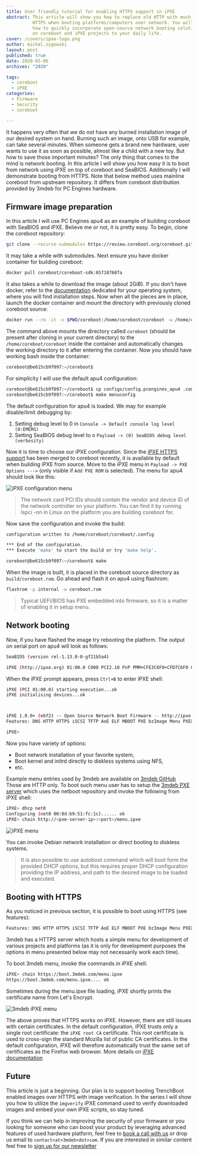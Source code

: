 ```yaml
---
title: User friendly tutorial for enabling HTTPS support in iPXE
abstract: This article will show you how to replace old HTTP with much safer
          HTTPS when booting platforms/computers over network. You will read
          how to quickly incorporate open-source network booting solution based
          on coreboot and iPXE projects to your daily life.
cover: /covers/ipxe-logo.png
author: michal.zygowski
layout: post
published: true
date: 2020-05-06
archives: "2020"

tags:
  - coreboot
  - iPXE
categories:
  - Firmware
  - Security
  - coreboot

---
```


It happens very often that we do not have any burned installation image of our
desired system on hand. Burning such an image, onto USB for example, can take
several minutes. When someone gets a brand new hardware, user wants to use it as
soon as possible, almost like a child with a new toy. But how to save those
important minutes? The only thing that comes to the mind is network booting. In
this article I will show you how easy it is to boot from network using iPXE on
top of coreboot and SeaBIOS. Additionally I will demonstrate booting from HTTPS.
Note that below method uses mainline coreboot from upstream repository. It
differs from coreboot distribution provided by 3mdeb for PC Engines hardware.

## Firmware image preparation

In this article I will use PC Engines apu4 as an example of building coreboot
with SeaBIOS and iPXE. Believe me or not, it is pretty easy. To begin, clone the
coreboot repository:

```bash
git clone --recurse-submodules https://review.coreboot.org/coreboot.git
```

It may take a while with submodules. Next ensure you have docker container for
building coreboot:

```bash
docker pull coreboot/coreboot-sdk:65718760fa
```

It also takes a while to download the image (about 2GiB). If you don't have
docker, refer to the [documentation](https://docs.docker.com/get-docker/)
dedicated for your operating system, where you will find installation steps. Now
when all the pieces are in place, launch the docker container and mount the
directory with previously cloned coreboot source:

```bash
docker run --rm -it -v $PWD/coreboot:/home/coreboot/coreboot -w /home/coreboot/coreboot coreboot/coreboot-sdk:65718760fa /bin/bash
```

The command above mounts the directory called `coreboot` (should be present
after cloning in your current directory) to the `/home/coreboot/coreboot` inside
the container and automatically changes the working directory to it after
entering the container. Now you should have working bash inside the container:

```bash
coreboot@be615cb9f097:~/coreboot$
```

For simplicity I will use the default apu4 configuration:

```bash
coreboot@be615cb9f097:~/coreboot$ cp configs/config.pcengines_apu4 .config
coreboot@be615cb9f097:~/coreboot$ make menuconfig
```

The default configuration for apu4 is loaded. We may for example disable/limit
debugging by:

1. Setting debug level to 0 in `Console -> Default console log level (0:EMERG)`
1. Setting SeaBIOS debug level to o
   `Payload -> (0) SeaBIOS debug level (verbosity)`

Now it is time to choose our iPXE configuration. Since the
[iPXE HTTPS support](https://review.coreboot.org/c/coreboot/+/31086) has been
merged to coreboot recently, it is available by default when building iPXE from
source. Move to the iPXE menu in `Payload -> PXE Options --->` (only visible if
`Add PXE ROM` is selected). The menu for apu4 should look like this:

![iPXE configuration menu](/img/pxe_https.png)

> The network card PCI IDs should contain the vendor and device ID of the
> network controller on your platform. You can find it by running lspci -nn in
> Linux on the platform you are building coreboot for.

Now save the configuration and invoke the build:

```bash
configuration written to /home/coreboot/coreboot/.config

*** End of the configuration.
*** Execute 'make' to start the build or try 'make help'.

coreboot@be615cb9f097:~/coreboot$ make
```

When the image is built, it is placed in the coreboot source directory as
`build/coreboot.rom`. Go ahead and flash it on apu4 using flashrom:

```bash
flashrom -p internal -w coreboot.rom
```

> Typical UEFI/BIOS has PXE embedded into firmware, so it is a matter of
> enabling it in setup menu.

## Network booting

Now, if you have flashed the image try rebooting the platform. The output on
serial port on apu4 will look as follows:

```bash
SeaBIOS (version rel-1.13.0-0-gf21b5a4)

iPXE (http://ipxe.org) 01:00.0 C000 PCI2.10 PnP PMM+CFE3C6F0+CFD7C6F0 C000
```

When the iPXE prompt appears, press `Ctrl+B` to enter iPXE shell:

```bash
iPXE (PCI 01:00.0) starting execution...ok
iPXE initialising devices...ok



iPXE 1.0.0+ (ebf2) -- Open Source Network Boot Firmware -- http://ipxe.org
Features: DNS HTTP HTTPS iSCSI TFTP AoE ELF MBOOT PXE bzImage Menu PXEXT

iPXE>
```

Now you have variety of options:

- Boot network installation of your favorite system,
- Boot kernel and initrd directly to diskless systems using NFS,
- etc.

Example menu entries used by 3mdeb are available on
[3mdeb GitHub](https://github.com/3mdeb/netboot/blob/master/menu.ipxe) Those are
HTTP only. To boot such menu user has to setup the
[3mdeb PXE server](https://github.com/3mdeb/pxe-server) which uses the netboot
repository and invoke the following from iPXE shell:

```bash
iPXE> dhcp net0
Configuring (net0 00:0d:b9:51:fc:1c)...... ok
iPXE> chain http://<pxe-server-ip>:<port>/menu.ipxe
```

![iPXE menu](/img/pxe_menu.png)

You can invoke Debian network installation or direct booting to diskless
systems.

> It is also possible to use autoboot command which will boot form the provided
> DHCP options, but this requires proper DHCP configuration providing the IP
> address, and path to the desired image to be loaded and executed.

## Booting with HTTPS

As you noticed in previous section, it is possible to boot using HTTPS (see
features):

```bash
Features: DNS HTTP HTTPS iSCSI TFTP AoE ELF MBOOT PXE bzImage Menu PXEXT
```

3mdeb has a HTTPS server which hosts a simple menu for development of various
projects and platforms (as it is only for development purposes the options in
menu presented below may not necessarily work each time).

To boot 3mdeb menu, invoke the commands in iPXE shell:

```bash
iPXE> chain https://boot.3mdeb.com/menu.ipxe
https://boot.3mdeb.com/menu.ipxe.... ok
```

Sometimes during the menu.ipxe file loading, iPXE shortly prints the certificate
name from Let's Encrypt.

![3mdeb iPXE menu](/img/3mdeb_pxe_menu.png)

The above proves that HTTPS works on iPXE. However, there are still issues with
certain certificates. In the default configuration, iPXE trusts only a single
root certificate: the `iPXE root CA` certificate. This root certificate is used
to cross-sign the standard Mozilla list of public CA certificates. In the
default configuration, iPXE will therefore automatically trust the same set of
certificates as the Firefox web browser. More details on
[iPXE documentation](https://ipxe.org/crypto)

## Future

This article is just a beginning. Our plan is to support booting TrenchBoot
enabled images over HTTPS with image verification. In the series I will show you
how to utilize the `imgverify` iPXE command used to verify downloaded images and
embed your own iPXE scripts, so stay tuned.

If you think we can help in improving the security of your firmware or you
looking for someone who can boost your product by leveraging advanced features
of used hardware platform, feel free to
[book a call with us](https://cloud.3mdeb.com/index.php/apps/calendar/appointment/n7T65toSaD9t) or
drop us email to `contact<at>3mdeb<dot>com`. If you are interested in similar
content feel free to [sign up for our newsletter](https://3mdeb.com/subscribe/3mdeb_newsletter.html)

